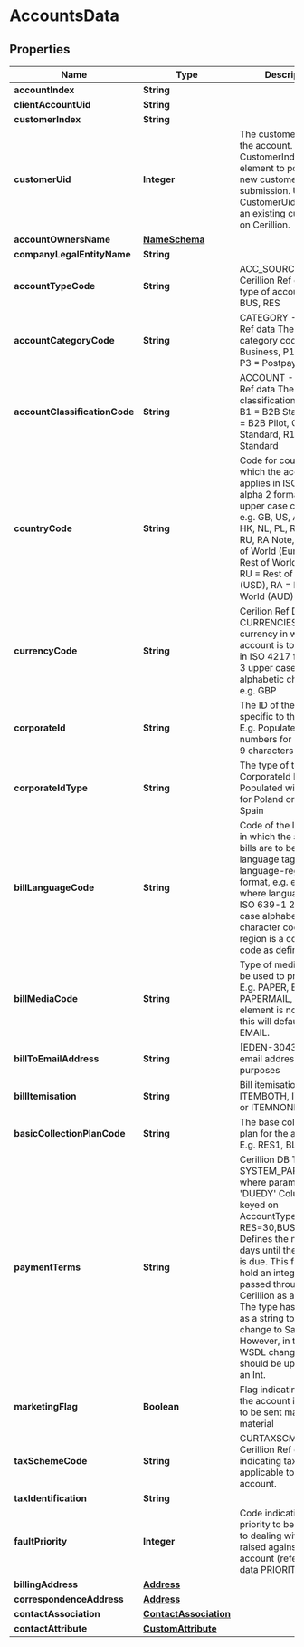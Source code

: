 
# AccountsData

## Properties
Name | Type | Description | Notes
------------ | ------------- | ------------- | -------------
**accountIndex** | **String** |  | 
**clientAccountUid** | **String** |  | 
**customerIndex** | **String** |  |  [optional]
**customerUid** | **Integer** | The customer owning the account.   Use the CustomerIndex element to point to a new customer in the submission.   Use the CustomerUid to point to an existing customer on Cerillion.  |  [optional]
**accountOwnersName** | [**NameSchema**](NameSchema.md) |  | 
**companyLegalEntityName** | **String** |  | 
**accountTypeCode** | **String** | ACC_SOURCE - Cerillion Ref data The type of account, e.g. BUS, RES  | 
**accountCategoryCode** | **String** | CATEGORY - Cerillion Ref data The account category code, e.g. FI &#x3D; Business, P1 &#x3D; Prepay, P3 &#x3D; Postpay  | 
**accountClassificationCode** | **String** | ACCOUNT - Cerillion Ref data The account classification code,e.g. B1 &#x3D; B2B Standard, B2 &#x3D; B2B Pilot, C1 &#x3D; CRIL Standard, R1 &#x3D; B2C Standard  | 
**countryCode** | **String** | Code for country to which the account applies in ISO 3166-1 alpha 2 format  – i.e. 2 upper case characters, e.g. GB, US, AU, DE, ES, HK, NL, PL, RW, RG, RU, RA Note, RW &#x3D; Rest of World (Euro), RG &#x3D; Rest of World (GBP), RU &#x3D; Rest of World (USD), RA &#x3D; Rest of World (AUD)  | 
**currencyCode** | **String** | Cerilion Ref Data&#x3D; CURRENCIES Code for currency in which account is to be billed in ISO 4217 form  – i.e. 3 upper case alphabetic characters, e.g. GBP  | 
**corporateId** | **String** | The ID of the company specific to the country E.g. Populated with 9 numbers for Poland or 9 characters for Spain  |  [optional]
**corporateIdType** | **String** | The type of the CorporateId E.g. Populated with Regon for Poland or CIF for Spain  |  [optional]
**billLanguageCode** | **String** | Code of the language in which the account&#39;s bills are to be printed language tag language-region format, e.g. en-GB, where language is an ISO 639-1 2 lower case alphabetic character code and region is a country code as defined above.  | 
**billMediaCode** | **String** | Type of media that will be used to produce bill. E.g. PAPER, EMAIL, PAPERMAIL, NOBILL If element is not supplied this will default to EMAIL.  |  [optional]
**billToEmailAddress** | **String** | [EDEN-3043] The email address for billing purposes  |  [optional]
**billItemisation** | **String** | Bill itemisation. One of&#x3D; ITEMBOTH, ITEMCSVO or ITEMNONE | 
**basicCollectionPlanCode** | **String** | The base collection plan for the account, E.g. RES1, BLUE, SME1 | 
**paymentTerms** | **String** | Cerillion DB Table- SYSTEM_PARAMETERS where param_code &#x3D; &#39;DUEDY&#39; Column is keyed on AccountTypeCode.e.g. RES&#x3D;30,BUS&#x3D;45 Defines the number of days until the payment is due. This field must hold an integer as it is passed through to Cerillion as an integer. The type has been left as a string to avoid a change to Salesforce. However, in the next WSDL change this should be updated to an Int.  | 
**marketingFlag** | **Boolean** | Flag indicating whether the account is allowed to be sent marketing material | 
**taxSchemeCode** | **String** | CURTAXSCMS - Cerillion Ref data Code indicating tax scheme applicable to the account.  | 
**taxIdentification** | **String** |  | 
**faultPriority** | **Integer** | Code indicating the priority to be assigned to dealing with faults raised against this account (reference data PRIORITY)  | 
**billingAddress** | [**Address**](Address.md) |  | 
**correspondenceAddress** | [**Address**](Address.md) |  |  [optional]
**contactAssociation** | [**ContactAssociation**](ContactAssociation.md) |  |  [optional]
**contactAttribute** | [**CustomAttribute**](CustomAttribute.md) |  |  [optional]



